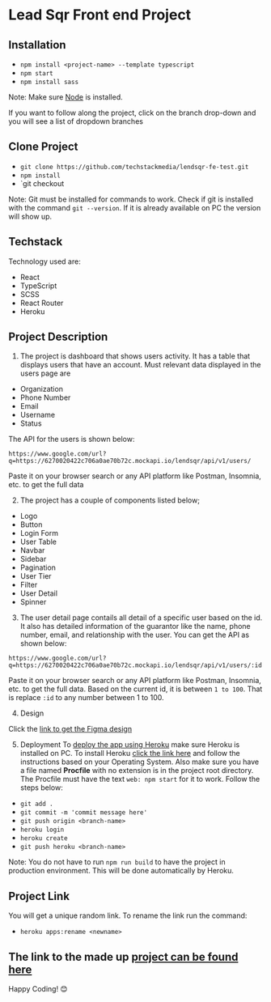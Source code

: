 # Lead Sqr Front end Project
## Installation
 - `npm install <project-name> --template typescript`
 - `npm start`
 - `npm install sass`

Note: Make sure [Node](https://nodejs.org/en/) is installed.

If you want to follow along the project, click on the branch drop-down and you will see a list of dropdown branches

## Clone Project
 - `git clone https://github.com/techstackmedia/lendsqr-fe-test.git`
 - `npm install`
 - `git checkout <branch-name>

Note: Git must be installed for commands to work. Check if git is installed with the command `git --version`. If it is already available on PC the version will show up.

## Techstack
Technology used are:
 - React
 - TypeScript
 - SCSS
 - React Router
 - Heroku

## Project Description

1. The project is dashboard that shows users activity. It has a table that displays users that have an account. Must relevant data displayed in the users page are
 - Organization
 - Phone Number
 - Email
 - Username
 - Status

The API for the users is shown below:

```
https://www.google.com/url?q=https://6270020422c706a0ae70b72c.mockapi.io/lendsqr/api/v1/users/
```

Paste it on your browser search or any API platform like Postman, Insomnia, etc. to get the full data

2. The project has a couple of components listed below;
 - Logo
 - Button
 - Login Form
 - User Table
 - Navbar
 - Sidebar
 - Pagination
 - User Tier
 - Filter
 - User Detail
 - Spinner

3. The user detail page contails all detail of a specific user based on the id. It also has detailed information of the guarantor like the name, phone number, email, and relationship with the user. You can get the API as shown below:
 ```
https://www.google.com/url?q=https://6270020422c706a0ae70b72c.mockapi.io/lendsqr/api/v1/users/:id
```
Paste it on your browser search or any API platform like Postman, Insomnia, etc. to get the full data.
Based on the current id, it is between `1 to 100`. That is replace `:id` to any number between 1 to 100.

4. Design

Click the [link to get the Figma design](https://www.google.com/url?q=https://www.figma.com/file/ZKILoCoIoy1IESdBpq3GNC/Frontend&sa=D&source=editors&ust=1673861562837685&usg=AOvVaw13_5gDNbAIEaae_KDWvVyu)
 
5. Deployment
To [deploy the app using Heroku](https://www.heroku.com/nodejs) make sure Heroku is installed on PC. To install Heroku [click the link here](https://devcenter.heroku.com/articles/heroku-cli) and follow the instructions based on your Operating System. Also make sure you have a file named **Procfile** with no extension is in the project root directory. The Procfile must have the text `web: npm start` for it to work. Follow the steps below:
 - `git add .`
 - `git commit -m 'commit message here'`
 - `git push origin <branch-name>`
 - `heroku login`
 - `heroku create`
 - `git push heroku <branch-name>`

Note: You do not have to run `npm run build` to have the project in production environment. This will be done automatically by Heroku.

## Project Link
You will get a unique random link. To rename the link run the command:
- `heroku apps:rename <newname>`

The link to the made up [project can be found here](https://bello-osagie-lendsqr-fe-test.herokuapp.com/)
---

Happy Coding! 😊
